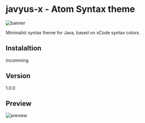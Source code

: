 javyus-x - Atom Syntax theme
========

![banner](http://cdn1.tnwcdn.com/wp-content/blogs.dir/1/files/2014/02/atom-786x245.jpg)

Minimalist syntax theme for Java, based on xCode syntax colors.

Instalaltion
----

incomming

Version 
----
1.0.0

Preview
----
![preview](http://img15.hostingpics.net/pics/179500Capturedcran20150316170742.png)
